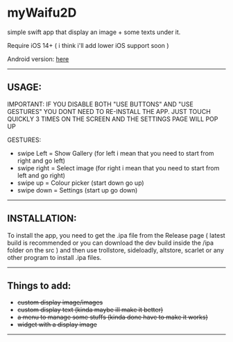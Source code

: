 # myWaifu2D
simple swift app that display an image + some texts under it.

Require iOS 14+ ( i think i'll add lower iOS support soon )

Android version: [here](https://github.com/cranci1/waifu2D-android)

---

## USAGE:

IMPORTANT: IF YOU DISABLE BOTH "USE BUTTONS" AND "USE GESTURES" YOU DONT NEED TO RE-INSTALL THE APP. JUST TOUCH QUICKLY 3 TIMES ON THE SCREEN AND THE SETTINGS PAGE WILL POP UP

GESTURES:

- swipe Left = Show Gallery (for left i mean that you need to start from right and go left)
- swipe right = Select image (for right i mean that you need to start from left and go right)
- swipe up = Colour picker (start down go up)
- swipe down = Settings (start up go down)

---

## INSTALLATION:

To install the app, you need to get the .ipa file from the Release page ( latest build is recommended or you can download the dev build inside the /ipa folder on the src ) and then use trollstore, sideloadly, altstore, scarlet or any other program to install .ipa files.

---
## Things to add:

- ~~custom display image/images~~
- ~~custom display text (kinda maybe ill make it better)~~ 
- ~~a menu to manage some stuffs (kinda done have to make it works)~~
- ~~widget with a display image~~

---

